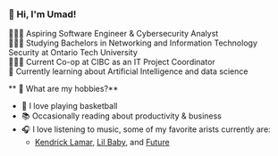 ### 👋 Hi, I'm Umad!

👨🏻‍💻 Aspiring Software Engineer & Cybersecurity Analyst<br/>
👩🏻‍🎓 Studying Bachelors in Networking and Information Technology Security at Ontario Tech University<br/>
🤹🏼‍♂️ Current Co-op at CIBC as an IT Project Coordinator<br/>
💭 Currently learning about Artificial Intelligence and data science<br/>

** 🎨 What are my hobbies?**
- 🏀 I love playing basketball<br/> 
- 📚 Occasionally reading about productivity & business<br/>
- 🎧 I love listening to music, some of my favorite arists currently are:<br/>
  - [Kendrick Lamar](https://open.spotify.com/artist/2YZyLoL8N0Wb9xBt1NhZWg?si=hy_fjX4UT-iCIo-YPIv5fg), [Lil Baby](https://open.spotify.com/artist/5f7VJjfbwm532GiveGC0ZK?si=zL5AWbKRSqqy-pJ9EZQZnw), and [Future](https://open.spotify.com/artist/1RyvyyTE3xzB2ZywiAwp0i?si=4qdVMTpyT7i3051v7It8SQ)
